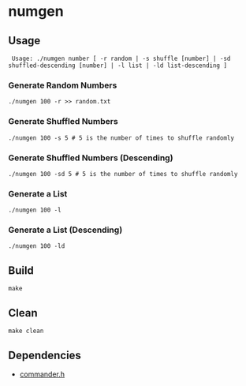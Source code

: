 # numgen

## Usage

```
 Usage: ./numgen number [ -r random | -s shuffle [number] | -sd shuffled-descending [number] | -l list | -ld list-descending ]
```

### Generate Random Numbers

```
./numgen 100 -r >> random.txt
```

### Generate Shuffled Numbers

```
./numgen 100 -s 5 # 5 is the number of times to shuffle randomly
```

### Generate Shuffled Numbers (Descending)

```
./numgen 100 -sd 5 # 5 is the number of times to shuffle randomly
```

### Generate a List

```
./numgen 100 -l
```

### Generate a List (Descending)

```
./numgen 100 -ld
```


## Build

```shell
make
```

## Clean

```shell
make clean
```

## Dependencies
  * [commander.h](https://github.com/iwatakeshi/commander.h)
